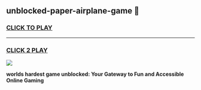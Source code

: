 
## unblocked-paper-airplane-game 👋
<h3>
<a href="https://premium.freeplayer.one?title=unblocked-paper-airplane-game&ref=14F">CLICK TO PLAY</a></h3>
<hr>

<h3>
<a href="https://premium.freeplayer.one?title=unblocked-paper-airplane-game&ref=14F">CLICK 2 PLAY</a>
  
</h3>

<a href="https://premium.freeplayer.one?title=unblocked-paper-airplane-game&ref=12F/"><img src="https://clearcache.store/games.png"></a>


**worlds hardest game unblocked: Your Gateway to Fun and Accessible Online Gaming**
